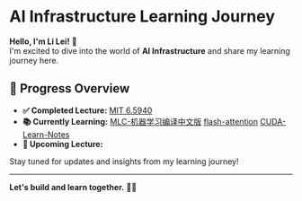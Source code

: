 # AI Infrastructure Learning Journey

**Hello, I'm Li Lei!** 👋  
I'm excited to dive into the world of **AI Infrastructure** and share my learning journey here.

## 🚀 Progress Overview
- **✅ Completed Lecture:** [MIT 6.5940](https://github.com/lilei199908/MIT-6.5940)
- **📚 Currently Learning:** [MLC-机器学习编译中文版](https://www.bilibili.com/video/BV15v4y1g7EU/?spm_id_from=333.1387.upload.video_card.click&vd_source=735ea16fe8e99cd421c3a413f89e6b73)      [flash-attention](https://github.com/Dao-AILab/flash-attention)  [CUDA-Learn-Notes](https://github.com/DefTruth/CUDA-Learn-Notes)
- **📝 Upcoming Lecture:** 

Stay tuned for updates and insights from my learning journey!

---
**Let's build and learn together.** 🚀✨
